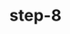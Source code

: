 ---
layout: post
title:  "step-8"
video: assets/images/plant-video-8.mp4
featured: true
hidden: true
---